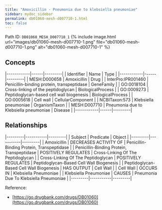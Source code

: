 ```yaml
---
title: "Amoxicillin - Pneumonia due to klebsiella pneumoniae"
sidebar: mydoc_sidebar
permalink: db01060-mesh-d007710-1.html
toc: false 
---
```



Path ID: `DB01060_MESH_D007710_1`
{% include image.html url="images/db01060-mesh-d007710-1.png" file="db01060-mesh-d007710-1.png" alt="db01060-mesh-d007710-1" %}

## Concepts

|------------|------|---------|
| Identifier | Name | Type    |
|------------|------|---------|
| MESH:D000658 | Amoxicillin | Drug |
| InterPro:IPR001460 | Penicillin-binding protein, transpeptidase | GeneFamily |
| GO:0018104 | Cross-linking of the peptidoglycan | BiologicalProcess |
| GO:0009273 | Peptidoglycan-based cell wall biogenesis | BiologicalProcess |
| GO:0005618 | Cell wall | CellularComponent |
| NCBITaxon:573 | Klebsiella pneumoniae | OrganismTaxon |
| MESH:D007710 | Pneumonia due to Klebsiella pneumoniae | Disease |
|------------|------|---------|

## Relationships

|---------|-----------|---------|
| Subject | Predicate | Object  |
|---------|-----------|---------|
| Amoxicillin | DECREASES ACTIVITY OF | Penicillin-Binding Protein, Transpeptidase |
| Penicillin-Binding Protein, Transpeptidase | POSITIVELY REGULATES | Cross-Linking Of The Peptidoglycan |
| Cross-Linking Of The Peptidoglycan | POSITIVELY REGULATES | Peptidoglycan-Based Cell Wall Biogenesis |
| Peptidoglycan-Based Cell Wall Biogenesis | HAS OUTPUT | Cell Wall |
| Cell Wall | OCCURS IN | Klebsiella Pneumoniae |
| Klebsiella Pneumoniae | CAUSES | Pneumonia Due To Klebsiella Pneumoniae |
|---------|-----------|---------|

Reference: 
  - [https://go.drugbank.com/drugs/DB01060](https://go.drugbank.com/drugs/DB01060)
